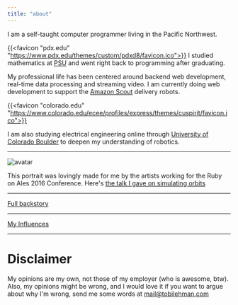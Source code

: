 ```yaml
---
title: "about"
---
```


I am a self-taught computer programmer living in the Pacific Northwest.

{{<favicon "pdx.edu" "https://www.pdx.edu/themes/custom/pdxd8/favicon.ico">}}
I studied mathematics at [PSU](https://pdx.edu) and went right back to programming after graduating.

My professional life has been centered around backend web development, real-time data processing and streaming video. I am currently doing web development to support the [Amazon Scout](https://www.aboutamazon.com/news/transportation/whats-next-for-amazon-scout) delivery robots.

{{<favicon "colorado.edu" "https://www.colorado.edu/ecee/profiles/express/themes/cuspirit/favicon.ico">}}

I am also studying electrical engineering online through [University of Colorado Boulder](https://www.colorado.edu/ecee/academics/online-programs/master-science-electrical-engineering) to deepen my understanding of robotics.
<hr />

![avatar](/images/avatar.jpg)

This portrait was lovingly made for me by the artists working for the Ruby on Ales 2016 Conference. Here's [the talk I gave on simulating orbits](https://www.youtube.com/watch?v=IaSPcs8Y6gc&feature=emb_title)

<hr />

[Full backstory](/backstory)

<hr />

[My Influences](/influences)

<hr />

# Disclaimer

My opinions are my own, not those of my employer (who is awesome, btw). 
Also, my opinions might be wrong, and I would love it if you want to argue 
about why I'm wrong, send me some words at <a href="mailto:mail@tobilehman.com">mail@tobilehman.com</a>
